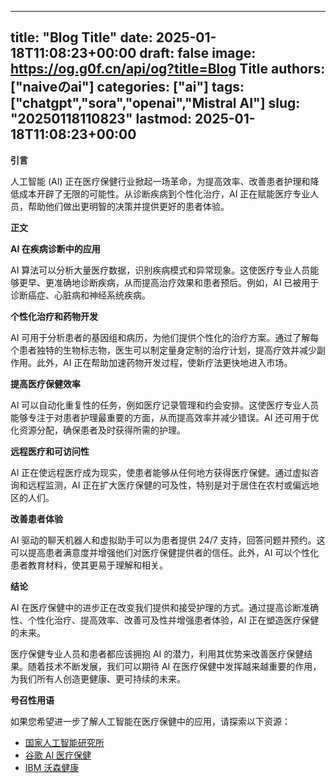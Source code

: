 
---
title: "Blog Title"
date: 2025-01-18T11:08:23+00:00
draft: false
image: https://og.g0f.cn/api/og?title=Blog Title
authors: ["naiveのai"]
categories: ["ai"]
tags: ["chatgpt","sora","openai","Mistral AI"]
slug: "20250118110823"
lastmod: 2025-01-18T11:08:23+00:00
---
**引言**

人工智能 (AI) 正在医疗保健行业掀起一场革命，为提高效率、改善患者护理和降低成本开辟了无限的可能性。从诊断疾病到个性化治疗，AI 正在赋能医疗专业人员，帮助他们做出更明智的决策并提供更好的患者体验。

**正文**

**AI 在疾病诊断中的应用**

AI 算法可以分析大量医疗数据，识别疾病模式和异常现象。这使医疗专业人员能够更早、更准确地诊断疾病，从而提高治疗效果和患者预后。例如，AI 已被用于诊断癌症、心脏病和神经系统疾病。

**个性化治疗和药物开发**

AI 可用于分析患者的基因组和病历，为他们提供个性化的治疗方案。通过了解每个患者独特的生物标志物，医生可以制定量身定制的治疗计划，提高疗效并减少副作用。此外，AI 正在帮助加速药物开发过程，使新疗法更快地进入市场。

**提高医疗保健效率**

AI 可以自动化重复性的任务，例如医疗记录管理和约会安排。这使医疗专业人员能够专注于对患者护理最重要的方面，从而提高效率并减少错误。AI 还可用于优化资源分配，确保患者及时获得所需的护理。

**远程医疗和可访问性**

AI 正在使远程医疗成为现实，使患者能够从任何地方获得医疗保健。通过虚拟咨询和远程监测，AI 正在扩大医疗保健的可及性，特别是对于居住在农村或偏远地区的人们。

**改善患者体验**

AI 驱动的聊天机器人和虚拟助手可以为患者提供 24/7 支持，回答问题并预约。这可以提高患者满意度并增强他们对医疗保健提供者的信任。此外，AI 可以个性化患者教育材料，使其更易于理解和相关。

**结论**

AI 在医疗保健中的进步正在改变我们提供和接受护理的方式。通过提高诊断准确性、个性化治疗、提高效率、改善可及性并增强患者体验，AI 正在塑造医疗保健的未来。

医疗保健专业人员和患者都应该拥抱 AI 的潜力，利用其优势来改善医疗保健结果。随着技术不断发展，我们可以期待 AI 在医疗保健中发挥越来越重要的作用，为我们所有人创造更健康、更可持续的未来。

**号召性用语**

如果您希望进一步了解人工智能在医疗保健中的应用，请探索以下资源：

* [国家人工智能研究所](https://nai.stanford.edu/)
* [谷歌 AI 医疗保健](https://health.google/)
* [IBM 沃森健康](https://www.ibm.com/watson-health/)